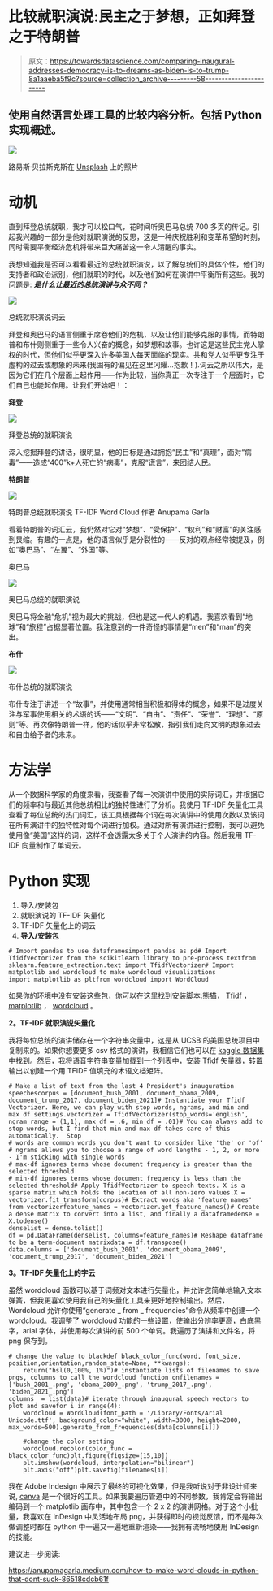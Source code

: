 # 比较就职演说:民主之于梦想，正如拜登之于特朗普

> 原文：<https://towardsdatascience.com/comparing-inaugural-addresses-democracy-is-to-dreams-as-biden-is-to-trump-8a1aaeba5f9c?source=collection_archive---------58----------------------->

## 使用自然语言处理工具的比较内容分析。包括 Python 实现概述。

![](img/cace268f1c4496a2d14feec5abc49cf1.png)

路易斯·贝拉斯克斯在 [Unsplash](https://unsplash.com?utm_source=medium&utm_medium=referral) 上的照片

# **动机**

直到拜登总统就职，我才可以松口气，花时间听奥巴马总统 700 多页的传记。引起我兴趣的一部分是他对就职演说的反思，这是一种庆祝胜利和变革希望的时刻，同时需要平衡经济危机将带来巨大痛苦这一令人清醒的事实。

我想知道我是否可以看看最近的总统就职演说，以了解总统们的具体个性，他们的支持者和政治派别，他们就职的时代，以及他们如何在演讲中平衡所有这些。我的问题是: ***是什么让最近的总统演讲与众不同？***

![](img/3b3268606e8f4168d10f8424b69263cb.png)

总统就职演说词云

拜登和奥巴马的语言侧重于席卷他们的危机，以及让他们能够克服的事情，而特朗普和布什则侧重于一些令人兴奋的概念，如梦想和故事。也许这是这些民主党人掌权的时代，但他们似乎更深入许多美国人每天面临的现实。共和党人似乎更专注于虚构的过去或想象的未来(我固有的偏见在这里闪耀…抱歉！).词云之所以伟大，是因为它们在几个层面上起作用——作为比较，当你真正一次专注于一个层面时，它们自己也能起作用。让我们开始吧！：

**拜登**

![](img/129962a950afe7277a9e2c94ad0398d0.png)

拜登总统的就职演说

深入挖掘拜登的讲话，很明显，他的目标是通过拥抱“民主”和“真理”，面对“病毒”——造成“400”k+人死亡的“病毒”，克服“谎言”，来团结人民。

**特朗普**

![](img/a43734914b6f109a4d748c033c96b282.png)

特朗普总统就职演说 TF-IDF Word Cloud 作者 Anupama Garla

看着特朗普的词汇云，我仍然对它对“梦想”、“受保护”、“权利”和“财富”的关注感到畏缩。有趣的一点是，他的语言似乎是分裂性的——反对的观点经常被提及，例如“奥巴马”、“左翼”、“外国”等。

奥巴马

![](img/82f7e3eaa2e5ac6dbf70faf15a1905bd.png)

奥巴马总统的就职演说

奥巴马将金融“危机”视为最大的挑战，但也是这一代人的机遇。我喜欢看到“地球”和“旅程”占据显著位置。我注意到的一件奇怪的事情是“men”和“man”的突出。

**布什**

![](img/184ca638327217f3fda22e71f1b3a921.png)

布什总统的就职演说

布什专注于讲述一个“故事”，并使用通常相当积极和得体的概念，如果不是过度关注与军事使用相关的术语的话——“文明”、“自由”、“责任”、“荣誉”、“理想”、“原则”等。再次像特朗普一样，他的话似乎非常松散，指引我们走向文明的想象过去和自由给予者的未来。

# 方法学

从一个数据科学家的角度来看，我查看了每一次演讲中使用的实际词汇，并根据它们的频率和与最近其他总统相比的独特性进行了分析。我使用 TF-IDF 矢量化工具查看了每位总统的热门词汇，该工具根据每个词在每次演讲中的使用次数以及该词在所有演讲中的独特性对每个词进行加权。通过对所有演讲进行控制，我可以避免使用像“美国”这样的词，这样不会透露太多关于个人演讲的内容。然后我用 TF-IDF 向量制作了单词云。

# Python 实现

1.  导入/安装包
2.  就职演说的 TF-IDF 矢量化
3.  TF-IDF 矢量化上的词云
4.  **导入/安装包**

```
# Import pandas to use dataframesimport pandas as pd# Import TfidfVectorizer from the scikitlearn library to pre-process textfrom sklearn.feature_extraction.text import TfidfVectorizer# Import matplotlib and wordcloud to make wordcloud visualizations
import matplotlib as pltfrom wordcloud import WordCloud
```

如果你的环境中没有安装这些包，你可以在这里找到安装脚本:[熊猫](https://pandas.pydata.org/pandas-docs/stable/getting_started/install.html)， [Tfidf](https://scikit-learn.org/stable/install.html) ， [matplotlib](https://matplotlib.org/3.3.3/users/installing.html) ， [wordcloud](https://pypi.org/project/wordcloud/) 。

**2。TF-IDF 就职演说矢量化**

我将每位总统的演讲储存在一个字符串变量中，这是从 UCSB 的美国总统项目中复制来的。如果你想要更多 csv 格式的演讲，我相信它们也可以在 [kaggle 数据集](https://www.kaggle.com/adhok93/presidentialaddress)中找到。然后，我将语音字符串变量加载到一个列表中，安装 Tfidf 矢量器，转置输出以创建一个用 TFIDF 值填充的术语文档矩阵。

```
# Make a list of text from the last 4 President's inauguration speechescorpus = [document_bush_2001, document_obama_2009, document_trump_2017, document_biden_2021]# Instantiate your Tfidf Vectorizer. Here, we can play with stop words, ngrams, and min and  max df settings.vectorizer = TfidfVectorizer(stop_words='english', ngram_range = (1,1), max_df = .6, min_df = .01)# You can always add to stop words, but I find that min and max df takes care of this automatically.  Stop 
# words are common words you don't want to consider like 'the' or 'of'
# ngrams allows you to choose a range of word lengths - 1, 2, or more - I'm sticking with single words
# max-df ignores terms whose document frequency is greater than the selected threshold
# min-df ignores terms whose document frequency is less than the selected threshold# Apply TfidfVectorizer to speech texts. X is a sparse matrix which holds the location of all non-zero values.X = vectorizer.fit_transform(corpus)# Extract words aka 'feature names' from vectorizerfeature_names = vectorizer.get_feature_names()# Create a dense matrix to convert into a list, and finally a dataframedense = X.todense()
denselist = dense.tolist()
df = pd.DataFrame(denselist, columns=feature_names)# Reshape dataframe to be a term-document matrixdata = df.transpose()
data.columns = ['document_bush_2001', 'document_obama_2009', 'document_trump_2017', 'document_biden_2021'] 
```

**3。TF-IDF 矢量化上的字云**

虽然 wordcloud 函数可以基于词频对文本进行矢量化，并允许您简单地输入文本弹簧，但我更喜欢使用我自己的矢量化工具来更好地控制输出。然后，Wordcloud 允许你使用“generate _ from _ frequencies”命令从频率中创建一个 wordcloud。我调整了 wordcloud 功能的一些设置，使输出分辨率更高，白底黑字，arial 字体，并使用每次演讲的前 500 个单词。我遍历了演讲和文件名，将 png 保存到。

```
# change the value to blackdef black_color_func(word, font_size, position,orientation,random_state=None, **kwargs):
    return("hsl(0,100%, 1%)")# instantiate lists of filenames to save pngs, columns to call the wordcloud function onfilenames = ['bush_2001_.png', 'obama_2009_.png', 'trump_2017_.png', 'biden_2021_.png']
columns  = list(data)# iterate through inaugural speech vectors to plot and savefor i in range(4):
    wordcloud = WordCloud(font_path = '/Library/Fonts/Arial Unicode.ttf', background_color="white", width=3000, height=2000, max_words=500).generate_from_frequencies(data[columns[i]])

    #change the color setting
    wordcloud.recolor(color_func = black_color_func)plt.figure(figsize=[15,10])
    plt.imshow(wordcloud, interpolation="bilinear")
    plt.axis("off")plt.savefig(filenames[i])
```

我在 Adobe Indesign 中展示了最终的可视化效果，但是我听说对于非设计师来说, [canva](https://www.canva.com/q/pro/?v=2&utm_source=google_sem&utm_medium=cpc&utm_campaign=REV_US_EN_CanvaPro_Branded_Tier1_Core_EM&utm_term=REV_US_EN_CanvaPro_Branded_Tier1_Canva_EM&gclid=Cj0KCQiApY6BBhCsARIsAOI_GjYPnMsmblxvZZVslD4vzPiOuEMmjzLUYlYMIohEOtqV7NEoYuW3zEoaAoNQEALw_wcB&gclsrc=aw.ds) 是一个很好的工具。如果我要遍历管道中的不同参数，我肯定会将输出编码到一个 matplotlib 画布中，其中包含一个 2 x 2 的演讲网格。对于这个小批量，我喜欢在 InDesign 中灵活地布局 png，并获得即时的视觉反馈，而不是每次做调整时都在 python 中一遍又一遍地重新渲染——我拥有流畅地使用 InDesign 的技能。

建议进一步阅读:

</tf-idf-a-visual-explainer-and-python-implementation-on-presidential-inauguration-speeches-2a7671168550>  <https://anupamagarla.medium.com/how-to-make-word-clouds-in-python-that-dont-suck-86518cdcb61f> 